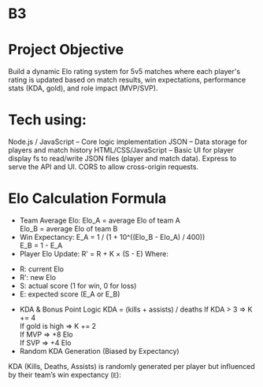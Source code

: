 # B3
# Project Objective
Build a dynamic Elo rating system for 5v5 matches where each player's rating is updated based on match results, win expectations, performance stats (KDA, gold), and role impact (MVP/SVP).
# Tech using:
Node.js / JavaScript – Core logic implementation
JSON – Data storage for players and match history
HTML/CSS/JavaScript – Basic UI for player display
fs to read/write JSON files (player and match data).
Express to serve the API and UI.
CORS to allow cross-origin requests.
# Elo Calculation Formula
- Team Average Elo:
Elo_A = average Elo of team A  
Elo_B = average Elo of team B
- Win Expectancy:
E_A = 1 / (1 + 10^((Elo_B - Elo_A) / 400))  
E_B = 1 - E_A
- Player Elo Update:
R' = R + K × (S - E)
Where:
+ R: current Elo
+ R': new Elo
+ S: actual score (1 for win, 0 for loss)
+ E: expected score (E_A or E_B)
- KDA & Bonus Point Logic
KDA = (kills + assists) / deaths
If KDA > 3         => K += 4  
If gold is high    => K += 2  
If MVP             => +8 Elo  
If SVP             => +4 Elo
- Random KDA Generation (Biased by Expectancy)

KDA (Kills, Deaths, Assists) is randomly generated per player but influenced by their team’s win expectancy (`E`):

